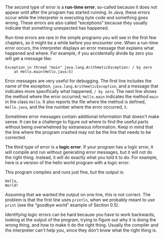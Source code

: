 The second type of error is a **run-time error**, so-called because it does not appear until after the program has started running.
In Java, these errors occur while the interpreter is executing byte code and something goes wrong.
These errors are also called “exceptions” because they usually indicate that something unexpected has happened.

Run-time errors are rare in the simple programs you will see in the first few chapters, so it might be a while before you encounter one.
When a run-time error occurs, the interpreter displays an error message that explains what happened and where.
For example, if you accidentally divide by zero you will get a message like:


```code
Exception in thread "main" java.lang.ArithmeticException: / by zero
    at Hello.main(Hello.java:5)
```



Error messages are very useful for debugging.
The first line includes the name of the exception, `java.lang.ArithmeticException`, and a message that indicates more specifically what happened, `/ by zero`.
The next line shows the method where the error occurred; `Hello.main` indicates the method `main` in the class `Hello`.
It also reports the file where the method is defined, `Hello.java`, and the line number where the error occurred, `5`.

Sometimes error messages contain additional information that doesn't make sense.
It can be a challenge to figure out where to find the useful parts without being overwhelmed by extraneous information.
Keep in mind that the line where the program crashed may not be the line that needs to be corrected.



The third type of error is a **logic error**.
If your program has a logic error, it will compile and run without generating error messages, but it will not do the right thing.
Instead, it will do exactly what you told it to do.
For example, here is a version of the hello world program with a logic error:




This program compiles and runs just fine, but the output is:

```code
Hello,
World!
```

Assuming that we wanted the output on one line, this is not correct.
The problem is that the first line uses `println`, when we probably meant to use `print` (see the “goodbye world” example of Section 0.5).

Identifying logic errors can be hard because you have to work backwards, looking at the output of the program, trying to figure out why it is doing the wrong thing, and how to make it do the right thing.
Usually the compiler and the interpreter can't help you, since they don't know what the right thing is.